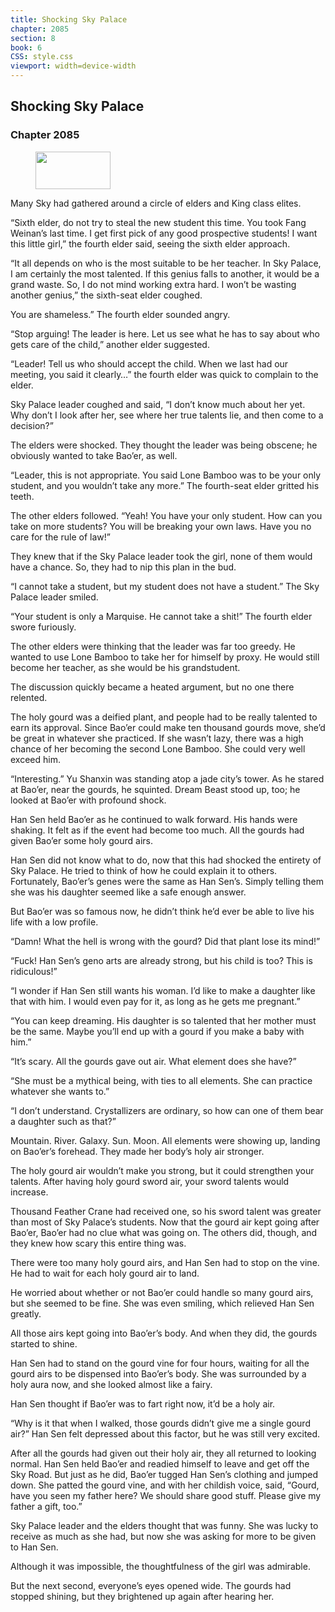 ```yaml
---
title: Shocking Sky Palace
chapter: 2085
section: 8
book: 6
CSS: style.css
viewport: width=device-width
---
```


## Shocking Sky Palace

### Chapter 2085

<figure>
	<img src="../Images/gem.gif" alt="" id="gem" width="120" height="60" />
</figure>

Many Sky had gathered around a circle of elders and King class elites.

“Sixth elder, do not try to steal the new student this time. You took Fang Weinan’s last time. I get first pick of any good prospective students! I want this little girl,” the fourth elder said, seeing the sixth elder approach.

“It all depends on who is the most suitable to be her teacher. In Sky Palace, I am certainly the most talented. If this genius falls to another, it would be a grand waste. So, I do not mind working extra hard. I won’t be wasting another genius,” the sixth-seat elder coughed.

You are shameless.” The fourth elder sounded angry.

“Stop arguing! The leader is here. Let us see what he has to say about who gets care of the child,” another elder suggested.

“Leader! Tell us who should accept the child. When we last had our meeting, you said it clearly…” the fourth elder was quick to complain to the elder.

Sky Palace leader coughed and said, “I don’t know much about her yet. Why don’t I look after her, see where her true talents lie, and then come to a decision?”

The elders were shocked. They thought the leader was being obscene; he obviously wanted to take Bao’er, as well.

“Leader, this is not appropriate. You said Lone Bamboo was to be your only student, and you wouldn’t take any more.” The fourth-seat elder gritted his teeth.

The other elders followed. “Yeah! You have your only student. How can you take on more students? You will be breaking your own laws. Have you no care for the rule of law!”

They knew that if the Sky Palace leader took the girl, none of them would have a chance. So, they had to nip this plan in the bud.

“I cannot take a student, but my student does not have a student.” The Sky Palace leader smiled.

“Your student is only a Marquise. He cannot take a shit!” The fourth elder swore furiously.

The other elders were thinking that the leader was far too greedy. He wanted to use Lone Bamboo to take her for himself by proxy. He would still become her teacher, as she would be his grandstudent.

The discussion quickly became a heated argument, but no one there relented.

The holy gourd was a deified plant, and people had to be really talented to earn its approval. Since Bao’er could make ten thousand gourds move, she’d be great in whatever she practiced. If she wasn’t lazy, there was a high chance of her becoming the second Lone Bamboo. She could very well exceed him.

“Interesting.” Yu Shanxin was standing atop a jade city’s tower. As he stared at Bao’er, near the gourds, he squinted. Dream Beast stood up, too; he looked at Bao’er with profound shock.

Han Sen held Bao’er as he continued to walk forward. His hands were shaking. It felt as if the event had become too much. All the gourds had given Bao’er some holy gourd airs.

Han Sen did not know what to do, now that this had shocked the entirety of Sky Palace. He tried to think of how he could explain it to others. Fortunately, Bao’er’s genes were the same as Han Sen’s. Simply telling them she was his daughter seemed like a safe enough answer.

But Bao’er was so famous now, he didn’t think he’d ever be able to live his life with a low profile.

“Damn! What the hell is wrong with the gourd? Did that plant lose its mind!”

“Fuck! Han Sen’s geno arts are already strong, but his child is too? This is ridiculous!”

“I wonder if Han Sen still wants his woman. I’d like to make a daughter like that with him. I would even pay for it, as long as he gets me pregnant.”

“You can keep dreaming. His daughter is so talented that her mother must be the same. Maybe you’ll end up with a gourd if you make a baby with him.”

“It’s scary. All the gourds gave out air. What element does she have?”

“She must be a mythical being, with ties to all elements. She can practice whatever she wants to.”

“I don’t understand. Crystallizers are ordinary, so how can one of them bear a daughter such as that?”

Mountain. River. Galaxy. Sun. Moon. All elements were showing up, landing on Bao’er’s forehead. They made her body’s holy air stronger.

The holy gourd air wouldn’t make you strong, but it could strengthen your talents. After having holy gourd sword air, your sword talents would increase.

Thousand Feather Crane had received one, so his sword talent was greater than most of Sky Palace’s students. Now that the gourd air kept going after Bao’er, Bao’er had no clue what was going on. The others did, though, and they knew how scary this entire thing was.

There were too many holy gourd airs, and Han Sen had to stop on the vine. He had to wait for each holy gourd air to land.

He worried about whether or not Bao’er could handle so many gourd airs, but she seemed to be fine. She was even smiling, which relieved Han Sen greatly.

All those airs kept going into Bao’er’s body. And when they did, the gourds started to shine.

Han Sen had to stand on the gourd vine for four hours, waiting for all the gourd airs to be dispensed into Bao’er’s body. She was surrounded by a holy aura now, and she looked almost like a fairy.

Han Sen thought if Bao’er was to fart right now, it’d be a holy air.

“Why is it that when I walked, those gourds didn’t give me a single gourd air?” Han Sen felt depressed about this factor, but he was still very excited.

After all the gourds had given out their holy air, they all returned to looking normal. Han Sen held Bao’er and readied himself to leave and get off the Sky Road. But just as he did, Bao’er tugged Han Sen’s clothing and jumped down. She patted the gourd vine, and with her childish voice, said, “Gourd, have you seen my father here? We should share good stuff. Please give my father a gift, too.”

Sky Palace leader and the elders thought that was funny. She was lucky to receive as much as she had, but now she was asking for more to be given to Han Sen.

Although it was impossible, the thoughtfulness of the girl was admirable.

But the next second, everyone’s eyes opened wide. The gourds had stopped shining, but they brightened up again after hearing her.